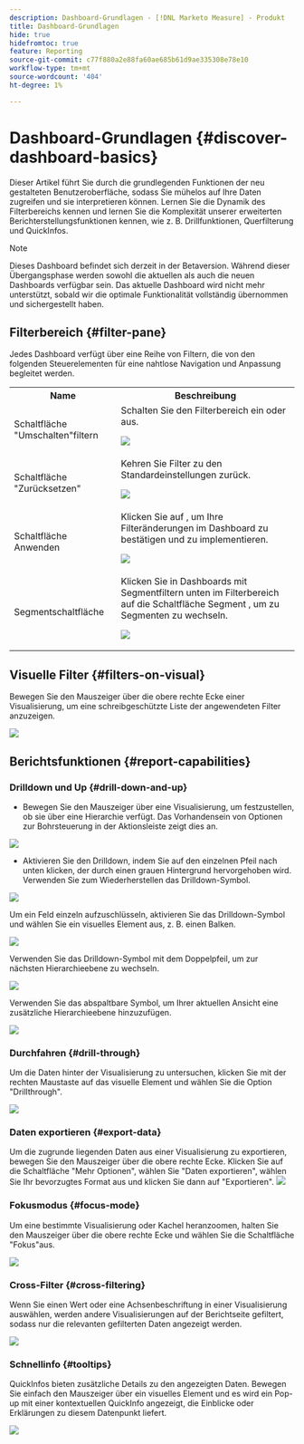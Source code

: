 ```yaml
---
description: Dashboard-Grundlagen - [!DNL Marketo Measure] - Produkt
title: Dashboard-Grundlagen
hide: true
hidefromtoc: true
feature: Reporting
source-git-commit: c77f880a2e88fa60ae685b61d9ae335308e78e10
workflow-type: tm+mt
source-wordcount: '404'
ht-degree: 1%

---
```


# Dashboard-Grundlagen {#discover-dashboard-basics}

Dieser Artikel führt Sie durch die grundlegenden Funktionen der neu gestalteten Benutzeroberfläche, sodass Sie mühelos auf Ihre Daten zugreifen und sie interpretieren können. Lernen Sie die Dynamik des Filterbereichs kennen und lernen Sie die Komplexität unserer erweiterten Berichterstellungsfunktionen kennen, wie z. B. Drillfunktionen, Querfilterung und QuickInfos.

>[!NOTE]
>
>Dieses Dashboard befindet sich derzeit in der Betaversion. Während dieser Übergangsphase werden sowohl die aktuellen als auch die neuen Dashboards verfügbar sein. Das aktuelle Dashboard wird nicht mehr unterstützt, sobald wir die optimale Funktionalität vollständig übernommen und sichergestellt haben.

## Filterbereich {#filter-pane}

Jedes Dashboard verfügt über eine Reihe von Filtern, die von den folgenden Steuerelementen für eine nahtlose Navigation und Anpassung begleitet werden.

<table style="table-layout:auto"> 
 <tbody> 
  <tr> 
   <th>Name</th> 
   <th>Beschreibung</th>
  </tr> 
  <tr> 
   <td>Schaltfläche "Umschalten"filtern</td>
   <td>Schalten Sie den Filterbereich ein oder aus.
   <p><img src="assets/discover-dashboard-basics-1.png"></td>
  </tr>
  <tr> 
   <td>Schaltfläche "Zurücksetzen"</td>
   <td>Kehren Sie Filter zu den Standardeinstellungen zurück.
   <p><img src="assets/discover-dashboard-basics-2.png"></td>
  </tr>
   <tr> 
   <td>Schaltfläche Anwenden</td>
   <td>Klicken Sie auf , um Ihre Filteränderungen im Dashboard zu bestätigen und zu implementieren.
   <p><img src="assets/discover-dashboard-basics-3.png"></td>
  </tr>
  <tr> 
   <td>Segmentschaltfläche</td>
   <td>Klicken Sie in Dashboards mit Segmentfiltern unten im Filterbereich auf die Schaltfläche Segment , um zu Segmenten zu wechseln.
   <p><img src="assets/discover-dashboard-basics-3a.png"></td>
  </tr>
 </tbody> 
</table>

## Visuelle Filter {#filters-on-visual}

Bewegen Sie den Mauszeiger über die obere rechte Ecke einer Visualisierung, um eine schreibgeschützte Liste der angewendeten Filter anzuzeigen.

![](assets/discover-dashboard-basics-3b.png)

## Berichtsfunktionen {#report-capabilities}

### Drilldown und Up {#drill-down-and-up}

* Bewegen Sie den Mauszeiger über eine Visualisierung, um festzustellen, ob sie über eine Hierarchie verfügt. Das Vorhandensein von Optionen zur Bohrsteuerung in der Aktionsleiste zeigt dies an.

![](assets/discover-dashboard-basics-4.png)

* Aktivieren Sie den Drilldown, indem Sie auf den einzelnen Pfeil nach unten klicken, der durch einen grauen Hintergrund hervorgehoben wird. Verwenden Sie zum Wiederherstellen das Drilldown-Symbol.

![](assets/discover-dashboard-basics-5.png)

Um ein Feld einzeln aufzuschlüsseln, aktivieren Sie das Drilldown-Symbol und wählen Sie ein visuelles Element aus, z. B. einen Balken.

![](assets/discover-dashboard-basics-6.gif)

Verwenden Sie das Drilldown-Symbol mit dem Doppelpfeil, um zur nächsten Hierarchieebene zu wechseln.

![](assets/discover-dashboard-basics-7.gif)

Verwenden Sie das abspaltbare Symbol, um Ihrer aktuellen Ansicht eine zusätzliche Hierarchieebene hinzuzufügen.

![](assets/discover-dashboard-basics-8.gif)

### Durchfahren {#drill-through}

Um die Daten hinter der Visualisierung zu untersuchen, klicken Sie mit der rechten Maustaste auf das visuelle Element und wählen Sie die Option &quot;Drillthrough&quot;.

![](assets/discover-dashboard-basics-9.gif)

### Daten exportieren {#export-data}

Um die zugrunde liegenden Daten aus einer Visualisierung zu exportieren, bewegen Sie den Mauszeiger über die obere rechte Ecke. Klicken Sie auf die Schaltfläche &quot;Mehr Optionen&quot;, wählen Sie &quot;Daten exportieren&quot;, wählen Sie Ihr bevorzugtes Format aus und klicken Sie dann auf &quot;Exportieren&quot;.
![](assets/discover-dashboard-basics-10.gif)

### Fokusmodus {#focus-mode}

Um eine bestimmte Visualisierung oder Kachel heranzoomen, halten Sie den Mauszeiger über die obere rechte Ecke und wählen Sie die Schaltfläche &quot;Fokus&quot;aus.

![](assets/discover-dashboard-basics-11.gif)

### Cross-Filter {#cross-filtering}

Wenn Sie einen Wert oder eine Achsenbeschriftung in einer Visualisierung auswählen, werden andere Visualisierungen auf der Berichtseite gefiltert, sodass nur die relevanten gefilterten Daten angezeigt werden.

![](assets/discover-dashboard-basics-12.gif)

### Schnellinfo {#tooltips}

QuickInfos bieten zusätzliche Details zu den angezeigten Daten. Bewegen Sie einfach den Mauszeiger über ein visuelles Element und es wird ein Pop-up mit einer kontextuellen QuickInfo angezeigt, die Einblicke oder Erklärungen zu diesem Datenpunkt liefert.

![](assets/discover-dashboard-basics-13.gif)
